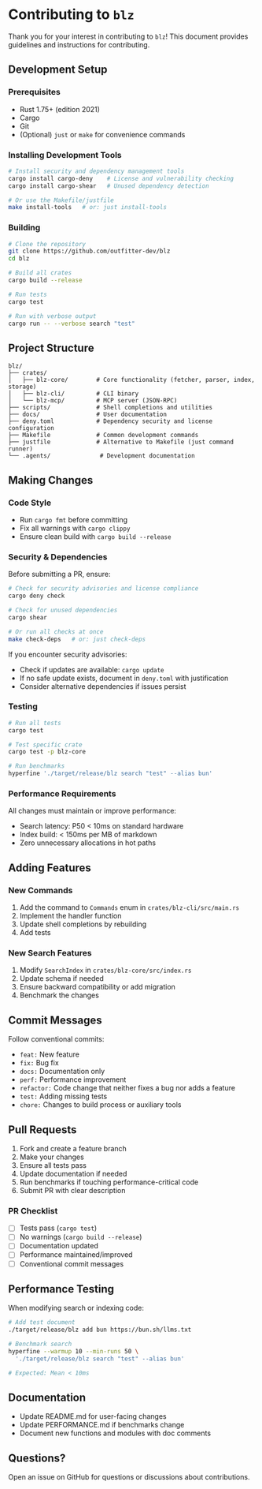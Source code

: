 # Contributing to `blz`

Thank you for your interest in contributing to `blz`! This document provides guidelines and instructions for contributing.

## Development Setup

### Prerequisites

- Rust 1.75+ (edition 2021)
- Cargo
- Git
- (Optional) `just` or `make` for convenience commands

### Installing Development Tools

```bash
# Install security and dependency management tools
cargo install cargo-deny    # License and vulnerability checking
cargo install cargo-shear   # Unused dependency detection

# Or use the Makefile/justfile
make install-tools   # or: just install-tools
```

### Building

```bash
# Clone the repository
git clone https://github.com/outfitter-dev/blz
cd blz

# Build all crates
cargo build --release

# Run tests
cargo test

# Run with verbose output
cargo run -- --verbose search "test"
```

## Project Structure

```
blz/
├── crates/
│   ├── blz-core/        # Core functionality (fetcher, parser, index, storage)
│   ├── blz-cli/         # CLI binary
│   └── blz-mcp/         # MCP server (JSON-RPC)
├── scripts/             # Shell completions and utilities
├── docs/                # User documentation
├── deny.toml            # Dependency security and license configuration
├── Makefile             # Common development commands
├── justfile             # Alternative to Makefile (just command runner)
└── .agents/              # Development documentation
```

## Making Changes

### Code Style

- Run `cargo fmt` before committing
- Fix all warnings with `cargo clippy`
- Ensure clean build with `cargo build --release`

### Security & Dependencies

Before submitting a PR, ensure:

```bash
# Check for security advisories and license compliance
cargo deny check

# Check for unused dependencies
cargo shear

# Or run all checks at once
make check-deps   # or: just check-deps
```

If you encounter security advisories:
- Check if updates are available: `cargo update`
- If no safe update exists, document in `deny.toml` with justification
- Consider alternative dependencies if issues persist

### Testing

```bash
# Run all tests
cargo test

# Test specific crate
cargo test -p blz-core

# Run benchmarks
hyperfine './target/release/blz search "test" --alias bun'
```

### Performance Requirements

All changes must maintain or improve performance:

- Search latency: P50 < 10ms on standard hardware
- Index build: < 150ms per MB of markdown
- Zero unnecessary allocations in hot paths

## Adding Features

### New Commands

1. Add the command to `Commands` enum in `crates/blz-cli/src/main.rs`
2. Implement the handler function
3. Update shell completions by rebuilding
4. Add tests

### New Search Features

1. Modify `SearchIndex` in `crates/blz-core/src/index.rs`
2. Update schema if needed
3. Ensure backward compatibility or add migration
4. Benchmark the changes

## Commit Messages

Follow conventional commits:

- `feat:` New feature
- `fix:` Bug fix
- `docs:` Documentation only
- `perf:` Performance improvement
- `refactor:` Code change that neither fixes a bug nor adds a feature
- `test:` Adding missing tests
- `chore:` Changes to build process or auxiliary tools

## Pull Requests

1. Fork and create a feature branch
2. Make your changes
3. Ensure all tests pass
4. Update documentation if needed
5. Run benchmarks if touching performance-critical code
6. Submit PR with clear description

### PR Checklist

- [ ] Tests pass (`cargo test`)
- [ ] No warnings (`cargo build --release`)
- [ ] Documentation updated
- [ ] Performance maintained/improved
- [ ] Conventional commit messages

## Performance Testing

When modifying search or indexing code:

```bash
# Add test document
./target/release/blz add bun https://bun.sh/llms.txt

# Benchmark search
hyperfine --warmup 10 --min-runs 50 \
  './target/release/blz search "test" --alias bun'

# Expected: Mean < 10ms
```

## Documentation

- Update README.md for user-facing changes
- Update PERFORMANCE.md if benchmarks change
- Document new functions and modules with doc comments

## Questions?

Open an issue on GitHub for questions or discussions about contributions.
